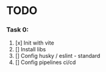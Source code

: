 # TODO

### Task 0:
1. [x] Init with vite
2. [] Install libs
3. [] Config husky / eslint - standard
4. [] Config pipelines ci/cd
